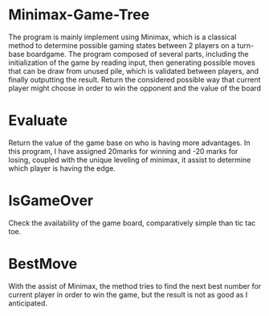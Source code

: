 # Minimax-Game-Tree

The program is mainly implement using Minimax, which is a classical method to determine possible gaming states between 2 players on a turn-base boardgame.
The program composed of several parts, including the initialization of the game by reading input, then generating possible moves that can be draw from unused pile, which is validated between players, and finally outputting the result.
Return the considered possible way that current player might choose in order to win the opponent and the value of the board
# Evaluate
Return the value of the game base on who is having more advantages. In this program, I have assigned 20marks for winning and -20 marks for losing, coupled with the unique leveling of minimax, it assist to determine which player is having the edge.
# IsGameOver
Check the availability of the game board, comparatively simple than tic tac toe.
# BestMove
With the assist of Minimax, the method tries to find the next best number for current player in order to win the game, but the result is not as good as I anticipated.

